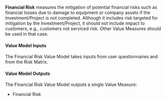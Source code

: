 
**Financial Risk** measures the mitigation of potential financial risks such as financial losses due to damage to equipment or company assets if the Investment/Project is not completed. Although it includes risk targeted for mitigation by the Investment/Project, it should not include impact to customers, e.g., customers not serviced risk. Other Value Measures should be used in that case. 

#### Value Model Inputs

The Financial Risk Value Model takes inputs from user questionnaires and from the Risk Matrix.

#### Value Model Outputs

The Financial Risk Value Model outputs a single Value Measure:
- Financial Risk

